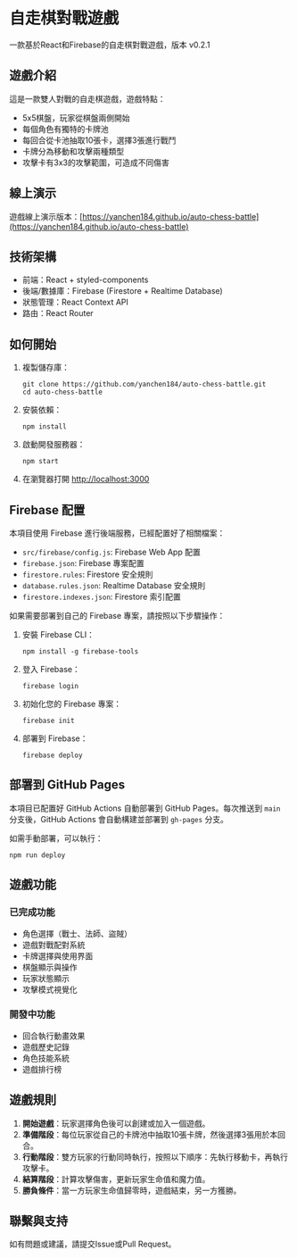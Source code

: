 # 自走棋對戰遊戲

一款基於React和Firebase的自走棋對戰遊戲，版本 v0.2.1

## 遊戲介紹

這是一款雙人對戰的自走棋遊戲，遊戲特點：

- 5x5棋盤，玩家從棋盤兩側開始
- 每個角色有獨特的卡牌池
- 每回合從卡池抽取10張卡，選擇3張進行戰鬥
- 卡牌分為移動和攻擊兩種類型
- 攻擊卡有3x3的攻擊範圍，可造成不同傷害

## 線上演示

遊戲線上演示版本：[https://yanchen184.github.io/auto-chess-battle](https://yanchen184.github.io/auto-chess-battle)

## 技術架構

- 前端：React + styled-components
- 後端/數據庫：Firebase (Firestore + Realtime Database)
- 狀態管理：React Context API
- 路由：React Router

## 如何開始

1. 複製儲存庫：
   ```
   git clone https://github.com/yanchen184/auto-chess-battle.git
   cd auto-chess-battle
   ```

2. 安裝依賴：
   ```
   npm install
   ```

3. 啟動開發服務器：
   ```
   npm start
   ```

4. 在瀏覽器打開 [http://localhost:3000](http://localhost:3000)

## Firebase 配置

本項目使用 Firebase 進行後端服務，已經配置好了相關檔案：

- `src/firebase/config.js`: Firebase Web App 配置
- `firebase.json`: Firebase 專案配置
- `firestore.rules`: Firestore 安全規則
- `database.rules.json`: Realtime Database 安全規則
- `firestore.indexes.json`: Firestore 索引配置

如果需要部署到自己的 Firebase 專案，請按照以下步驟操作：

1. 安裝 Firebase CLI：
   ```
   npm install -g firebase-tools
   ```

2. 登入 Firebase：
   ```
   firebase login
   ```

3. 初始化您的 Firebase 專案：
   ```
   firebase init
   ```

4. 部署到 Firebase：
   ```
   firebase deploy
   ```

## 部署到 GitHub Pages

本項目已配置好 GitHub Actions 自動部署到 GitHub Pages。每次推送到 `main` 分支後，GitHub Actions 會自動構建並部署到 `gh-pages` 分支。

如需手動部署，可以執行：
```
npm run deploy
```

## 遊戲功能

### 已完成功能
- 角色選擇（戰士、法師、盜賊）
- 遊戲對戰配對系統
- 卡牌選擇與使用界面
- 棋盤顯示與操作
- 玩家狀態顯示
- 攻擊模式視覺化

### 開發中功能
- 回合執行動畫效果
- 遊戲歷史記錄
- 角色技能系統
- 遊戲排行榜

## 遊戲規則

1. **開始遊戲**：玩家選擇角色後可以創建或加入一個遊戲。
2. **準備階段**：每位玩家從自己的卡牌池中抽取10張卡牌，然後選擇3張用於本回合。
3. **行動階段**：雙方玩家的行動同時執行，按照以下順序：先執行移動卡，再執行攻擊卡。
4. **結算階段**：計算攻擊傷害，更新玩家生命值和魔力值。
5. **勝負條件**：當一方玩家生命值歸零時，遊戲結束，另一方獲勝。

## 聯繫與支持

如有問題或建議，請提交Issue或Pull Request。
